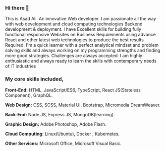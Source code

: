 ### Hi there 👋
This is Asad Ali. An innovative Web developer. I am passionate all the way with web development and cloud computing technologies Backend development & deployment. I have Excellent skills for building fully functional responsive Websites on Business Requirements using advance React and other latest web technologies to produce the best results Required. I'm a quick learner with a perfect analytical mindset and problem solving skills and always working on my programming strengths and finding more good strategies. Challenges are always accepted. I am highly enthusiastic and always ready to learn the skills with contemporary needs of IT industries

### My core skills included,

**Front-End:** HTML, JavaScript/ES6, TypeScript, React JS(Stateless Component), GraphQL.

**Web Design:** CSS, SCSS, Material UI, Bootstrap, Micromedia DreamWeaver.

**Back-End:** Node JS, Express JS, MongoDB(learning).

**Graphic Design:** Adobe Photoshop, Adobe Flash.

**Cloud Computing:** Linux(Ubuntu), Docker , Kubernetes.

**Other Services:** Microsoft Office, Microsoft Visual Basic.
